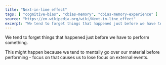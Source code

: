 ```yaml
---
title: "Next-in-line effect"
tags: [ "cognitive-bias", "cbias-memory", "cbias-memory-experience" ]
source: "https://en.wikipedia.org/wiki/Next-in-line_effect"
excerpt: "We tend to forget things that happened just before we have to perform something."
---
```


We tend to forget things that happened just before we have to perform something.

This might happen because we tend to mentally go over our material before performing - focus on that causes us to lose focus on external events.